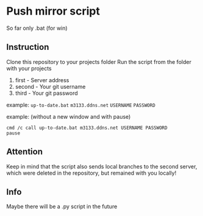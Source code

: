 # Push mirror script
So far only .bat (for win)

## Instruction
Сlone this repository to your projects folder
Run the script from the folder with your projects
1) first - Server address
2) second - Your git username
3) third - Your git password

example: `up-to-date.bat` `m3133.ddns.net` `USERNAME` `PASSWORD`


example: (without a new window and with pause) 
```
cmd /c call up-to-date.bat m3133.ddns.net USERNAME PASSWORD
pause
```

## Attention
Keep in mind that the script also sends local branches to the second server, which were deleted in the repository, but remained with you locally!

## Info
Maybe there will be a .py script in the future
